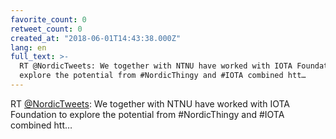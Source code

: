 ```yaml
---
favorite_count: 0
retweet_count: 0
created_at: "2018-06-01T14:43:38.000Z"
lang: en
full_text: >-
  RT @NordicTweets: We together with NTNU have worked with IOTA Foundation to
  explore the potential from #NordicThingy and #IOTA combined htt…
---
```


RT [@NordicTweets](https://twitter.com/NordicTweets): We together with NTNU have
worked with IOTA Foundation to explore the potential from #NordicThingy and
#IOTA combined htt…

